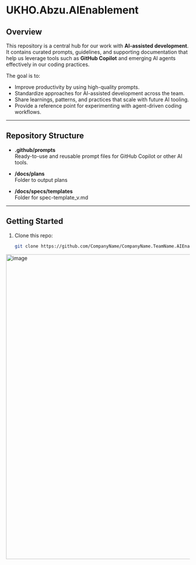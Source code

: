 # UKHO.Abzu.AIEnablement

## Overview
This repository is a central hub for our work with **AI-assisted development**.  
It contains curated prompts, guidelines, and supporting documentation that help us leverage tools such as **GitHub Copilot** and emerging AI agents effectively in our coding practices.

The goal is to:
- Improve productivity by using high-quality prompts.
- Standardize approaches for AI-assisted development across the team.
- Share learnings, patterns, and practices that scale with future AI tooling.
- Provide a reference point for experimenting with agent-driven coding workflows.

---

## Repository Structure
- **.github/prompts**  
  Ready-to-use and reusable prompt files for GitHub Copilot or other AI tools.

- **/docs/plans**  
  Folder to output plans

- **/docs/specs/templates**  
  Folder for spec-template_v.md

---

## Getting Started
1. Clone this repo:
   ```bash
   git clone https://github.com/CompanyName/CompanyName.TeamName.AIEnablement.git
<img width="1095" height="834" alt="image" src="https://github.com/user-attachments/assets/ed14df5a-80cf-421b-83d9-a7be7b158ef9" />
